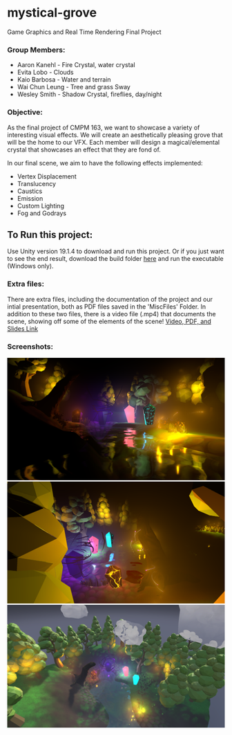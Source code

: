 # mystical-grove
Game Graphics and Real Time Rendering Final Project

### Group Members:
- Aaron Kanehl - Fire Crystal, water crystal
- Evita Lobo - Clouds
- Kaio Barbosa - Water and terrain
- Wai Chun Leung - Tree and grass Sway
- Wesley Smith - Shadow Crystal, fireflies, day/night

### Objective:
As the final project of CMPM 163, we want to showcase a variety of interesting visual effects. We will create an aesthetically pleasing grove that will be the home to our VFX.
Each member will design a magical/elemental crystal that showcases an effect that they are fond of.

In our final scene, we aim to have the following effects implemented:
 - Vertex Displacement
 - Translucency
 - Caustics
 - Emission
 - Custom Lighting
 - Fog and Godrays
 
## To Run this project:
Use Unity version 19.1.4 to download and run this project. Or if you just want to see the end result, download the build folder [here](https://github.com/kaiobarb/mystical-grove/tree/final/Builds)  and run the executable (Windows only).


### Extra files: 
There are extra files, including the documentation of the project and our intial presentation, both as PDF files saved in the 'MiscFiles' Folder. In addition to these two files, there is a video file (.mp4) that documents the scene, showing off some of the elements of the scene!
[Video, PDF, and Slides Link](https://github.com/kaiobarb/mystical-grove/tree/final/MiscFiles) 

### Screenshots:

![Screenshot1](./ss1.png)
![Screenshot2](./ss2.png)
![Screenshot3](./ss3.png)